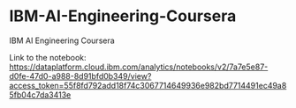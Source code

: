 # IBM-AI-Engineering-Coursera
IBM AI Engineering Coursera

Link to the notebook:
https://dataplatform.cloud.ibm.com/analytics/notebooks/v2/7a7e5e87-d0fe-47d0-a988-8d91bfd0b349/view?access_token=55f8fd792add18f74c3067714649936e982bd7714491ec49a85fb04c7da3413e
